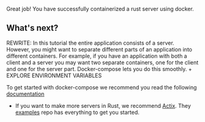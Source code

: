 
Great job! You have successfully containerized a rust server using docker.

## What's next?
REWRITE: In this tutorial the entire application consists of a server. However, you might want to separate different parts of an application into different containers. For example, if you have an application with both a client and a server you may want two separate containers, one for the client and one for the server part. Docker-compose lets you do this smoothly. + EXPLORE ENVIRONMENT VARIABLES

To get started with docker-compose we recommend you read the following [documentation](https://docs.docker.com/compose/)

+ If you want to make more servers in Rust, we recommend [Actix](https://actix.rs/). They [examples](https://github.com/actix/examples) repo has everything to get you started.